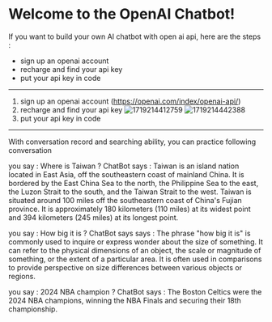 # Welcome to the OpenAI Chatbot! 
If you want to build your own AI chatbot with open ai api, here are the steps :
- sign up an openai account
- recharge and find your api key
- put your api key in code
-----------
1. sign up an openai account (https://openai.com/index/openai-api/)
2. recharge and find your api key
   ![1719214412759](https://github.com/b07505054/OpenAi-ChatTest/assets/68935450/ed8068d1-516b-454f-b82a-4d3644d027fb)
   ![1719214442388](https://github.com/b07505054/OpenAi-ChatTest/assets/68935450/1030aa5f-720b-4fc4-b450-275895642ff7)
3. put your api key in code
------------
With conversation record and searching ability, you can practice following conversation

you say :  Where is Taiwan ?
ChatBot says : Taiwan is an island nation located in East Asia, off the southeastern coast of mainland China. It is bordered by the East China Sea to the north, the Philippine Sea to the east, the Luzon Strait to the south, and the Taiwan Strait to the west. Taiwan is situated around 100 miles off the southeastern coast of China's Fujian province. It is approximately 180 kilometers (110 miles) at its widest point and 394 kilometers (245 miles) at its longest point.

you say : How big it is ?
ChatBot says says : The phrase "how big it is" is commonly used to inquire or express wonder about the size of something. It can refer to the physical dimensions of an object, the scale or magnitude of something, or the extent of a particular area. It is often used in comparisons to provide perspective on size differences between various objects or regions.

you say : 2024 NBA champion ? 
ChatBot says : The Boston Celtics were the 2024 NBA champions, winning the NBA Finals and securing their 18th championship.
